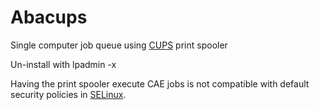 # Abacups
Single computer job queue using [CUPS](http://www.cups.org/) print spooler

Un-install with lpadmin -x

Having the print spooler execute CAE jobs is not compatible with default security policies in [SELinux](https://en.wikipedia.org/wiki/Security-Enhanced_Linux).
